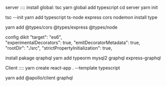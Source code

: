 server ::::
install global: tsc yarn global add typescript
cd server
yarn init

tsc --init
yarn add typescript ts-node express cors nodemon
install type

yarn add @types/cors @types/express @types/node

config dikit
"target": "es6",  
"experimentalDecorators": true,
"emitDecoratorMetadata": true,  
"rootDir": "./src",
"strictPropertyInitialization": true,

install pakage qraphql
yarn add typeorm mysql2 graphql express-graphql

Client ::::
yarn create react-app . --template typescript

yarn add @apollo/client graphql


